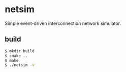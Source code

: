 # netsim

Simple event-driven interconnection network simulator.

## build

```bash
$ mkdir build
$ cmake ..
$ make
$ ./netsim -v
```

